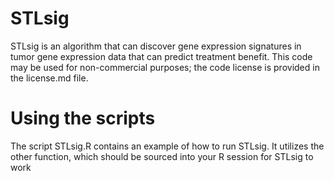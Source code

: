 # STLsig
STLsig is an algorithm that can discover gene expression signatures in tumor gene expression data that can predict treatment benefit. This code may be used for non-commercial purposes; the code license is provided in the license.md file. 


# Using the scripts 
The script STLsig.R contains an example of how to run STLsig. It utilizes the other function, which should be sourced into your R session for STLsig to work 
